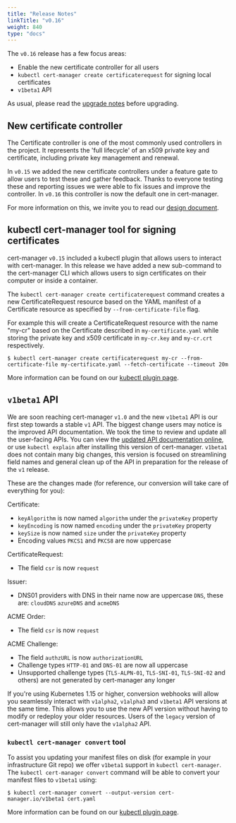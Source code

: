 ```yaml
---
title: "Release Notes"
linkTitle: "v0.16"
weight: 840
type: "docs"
---
```


The `v0.16` release has a few focus areas:

* Enable the new certificate controller for all users
* `kubectl cert-manager create certificaterequest` for signing local certificates
* `v1beta1` API


As usual, please read the [upgrade notes](/docs/installation/upgrading/upgrading-0.15-0.16/) before upgrading.

## New certificate controller

The Certificate controller is one of the most commonly used controllers in the project.
It represents the 'full lifecycle' of an x509 private key and certificate, including
private key management and renewal.

In `v0.15` we added the new certificate controllers under a feature gate to allow users to test these and gather feedback.
Thanks to everyone testing these and reporting issues we were able to fix issues and improve the controller.
In `v0.16` this controller is now the default one in cert-manager. 

For more information on this, we invite you to read our [design document](https://github.com/jetstack/cert-manager/pull/2753).


## kubectl cert-manager tool for signing certificates

cert-manager `v0.15` included a kubectl plugin that allows users to interact with cert-manager.
In this release we have added a new sub-command to the cert-manager CLI which allows users to sign certificates on their computer
or inside a container.

The `kubectl cert-manager create certificaterequest` command creates a new CertificateRequest 
resource based on the YAML manifest of a Certificate resource as specified by `--from-certificate-file` flag.
 
For example this will create a CertificateRequest resource with the name "my-cr" based on the Certificate described in `my-certificate.yaml` while storing the
private key and x509 certificate in `my-cr.key` and `my-cr.crt` respectively.
```console
$ kubectl cert-manager create certificaterequest my-cr --from-certificate-file my-certificate.yaml --fetch-certificate --timeout 20m
```

More information can be found on our [kubectl plugin page](../../usage/kubectl-plugin/).

## `v1beta1` API

We are soon reaching cert-manager `v1.0` and the new `v1beta1` API is our first step towards a stable `v1` API.
The biggest change users may notice is the improved API documentation. We took the time to review and update all the user-facing APIs. You can view the [updated API documentation online](https://cert-manager.io/v0.16-docs/reference/api-docs/), or use `kubectl explain` after installing this version of cert-manager.
`v1beta1` does not contain many big changes, this version is focused on streamlining field names and general clean up of the API in preparation for the release of the `v1` release.

These are the changes made (for reference, our conversion will take care of everything for you):

Certificate:
* `keyAlgorithm` is now named `algorithm` under the `privateKey` property
* `keyEncoding` is now named `encoding` under the `privateKey` property
* `keySize` is now named `size` under the `privateKey` property
* Encoding values `PKCS1` and `PKCS8` are now uppercase

CertificateRequest:
* The field `csr` is now `request`

Issuer:
* DNS01 providers with DNS in their name now are uppercase `DNS`, these are: `cloudDNS` `azureDNS` and `acmeDNS`

ACME Order:
* The field `csr` is now `request`

ACME Challenge:
* The field `authzURL` is now `authorizationURL`
* Challenge types `HTTP-01` and `DNS-01` are now all uppercase
* Unsupported challenge types (`TLS-ALPN-01`, `TLS-SNI-01`, `TLS-SNI-02` and others) are not generated by cert-manager any longer

If you're using Kubernetes 1.15 or higher, conversion webhooks will allow you seamlessly interact with `v1alpha2`, `v1alpha3` and `v1beta1`
API versions at the same time. This allows you to use the new API version without having to modify or redeploy your older resources.
Users of the `legacy` version of cert-manager will still only have the `v1alpha2` API. 

### `kubectl cert-manager convert` tool

To assist you updating your manifest files on disk (for example in your infrastructure Git repo) we offer `v1beta1` support in `kubectl cert-manager`.
The `kubectl cert-manager convert` command will be able to convert your manifest files to `v1beta1` using:

```console
$ kubectl cert-manager convert --output-version cert-manager.io/v1beta1 cert.yaml
```

More information can be found on our [kubectl plugin page](../../usage/kubectl-plugin/).
